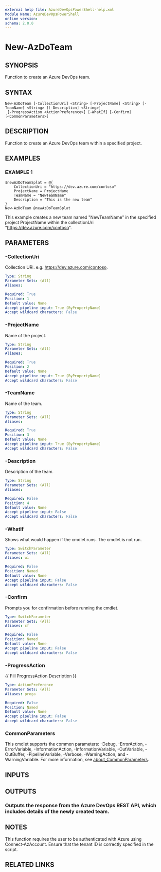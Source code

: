 ```yaml
---
external help file: AzureDevOpsPowerShell-help.xml
Module Name: AzureDevOpsPowerShell
online version:
schema: 2.0.0
---
```


# New-AzDoTeam

## SYNOPSIS
Function to create an Azure DevOps team.

## SYNTAX

```
New-AzDoTeam [-CollectionUri] <String> [-ProjectName] <String> [-TeamName] <String> [[-Description] <String>]
 [-ProgressAction <ActionPreference>] [-WhatIf] [-Confirm] [<CommonParameters>]
```

## DESCRIPTION
Function to create an Azure DevOps team within a specified project.

## EXAMPLES

### EXAMPLE 1
```
$newAzDoTeamSplat = @{
    CollectionUri = "https://dev.azure.com/contoso"
    ProjectName = ProjectName
    TeamName = "NewTeamName"
    Description = "This is the new team"
}
New-AzDoTeam @newAzDoTeamSplat
```

This example creates a new team named "NewTeamName" in the specified project ProjectName within the collectionUri "https://dev.azure.com/contoso".

## PARAMETERS

### -CollectionUri
Collection URI.
e.g.
https://dev.azure.com/contoso.

```yaml
Type: String
Parameter Sets: (All)
Aliases:

Required: True
Position: 1
Default value: None
Accept pipeline input: True (ByPropertyName)
Accept wildcard characters: False
```

### -ProjectName
Name of the project.

```yaml
Type: String
Parameter Sets: (All)
Aliases:

Required: True
Position: 2
Default value: None
Accept pipeline input: True (ByPropertyName)
Accept wildcard characters: False
```

### -TeamName
Name of the team.

```yaml
Type: String
Parameter Sets: (All)
Aliases:

Required: True
Position: 3
Default value: None
Accept pipeline input: True (ByPropertyName)
Accept wildcard characters: False
```

### -Description
Description of the team.

```yaml
Type: String
Parameter Sets: (All)
Aliases:

Required: False
Position: 4
Default value: None
Accept pipeline input: False
Accept wildcard characters: False
```

### -WhatIf
Shows what would happen if the cmdlet runs.
The cmdlet is not run.

```yaml
Type: SwitchParameter
Parameter Sets: (All)
Aliases: wi

Required: False
Position: Named
Default value: None
Accept pipeline input: False
Accept wildcard characters: False
```

### -Confirm
Prompts you for confirmation before running the cmdlet.

```yaml
Type: SwitchParameter
Parameter Sets: (All)
Aliases: cf

Required: False
Position: Named
Default value: None
Accept pipeline input: False
Accept wildcard characters: False
```

### -ProgressAction
{{ Fill ProgressAction Description }}

```yaml
Type: ActionPreference
Parameter Sets: (All)
Aliases: proga

Required: False
Position: Named
Default value: None
Accept pipeline input: False
Accept wildcard characters: False
```

### CommonParameters
This cmdlet supports the common parameters: -Debug, -ErrorAction, -ErrorVariable, -InformationAction, -InformationVariable, -OutVariable, -OutBuffer, -PipelineVariable, -Verbose, -WarningAction, and -WarningVariable. For more information, see [about_CommonParameters](http://go.microsoft.com/fwlink/?LinkID=113216).

## INPUTS

## OUTPUTS

### Outputs the response from the Azure DevOps REST API, which includes details of the newly created team.
## NOTES
This function requires the user to be authenticated with Azure using Connect-AzAccount.
Ensure that the tenant ID is correctly specified in the script.

## RELATED LINKS
